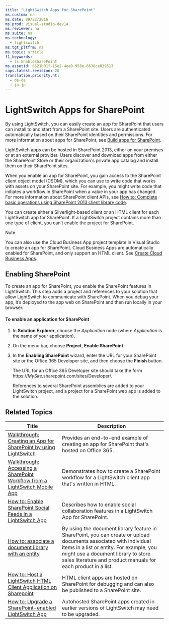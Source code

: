 ```yaml
---
title: "LightSwitch Apps for SharePoint"
ms.custom: na
ms.date: 09/22/2016
ms.prod: visual-studio-dev14
ms.reviewer: na
ms.suite: na
ms.technology: 
  - lightswitch
ms.tgt_pltfrm: na
ms.topic: article
f1_keywords: 
  - ls.EnableSharePoint
ms.assetid: 6521b01f-15e2-4ea0-958e-6638ce839513
caps.latest.revision: 20
translation.priority.ht: 
  - de-de
  - ja-jp
---
```

# LightSwitch Apps for SharePoint
By using LightSwitch, you can easily create an app for SharePoint that users can install to and start from a SharePoint site. Users are authenticated automatically based on their SharePoint identities and permissions. For more information about apps for SharePoint, see [Build apps for SharePoint](http://go.microsoft.com/fwlink/?LinkId=285362).  
  
 LightSwitch apps can be hosted in SharePoint 2013, either on your premises or at an external provider. Users discover and download apps from either the SharePoint Store or their organization's private app catalog and install them on their SharePoint sites.  
  
 When you enable an app for SharePoint, you gain access to the SharePoint client object model (CSOM), which you can use to write code that works with assets on your SharePoint site. For example, you might write code that initiates a workflow in SharePoint when a value in your app has changed. For more information about SharePoint client APIs, see [How to: Complete basic operations using SharePoint 2013 client library code](http://go.microsoft.com/fwlink/?LinkId=285361).  
  
 You can create either a Silverlight-based client or an HTML client for each LightSwitch app for SharePoint. If a LightSwitch project contains more than one type of client, you can’t enable the project for SharePoint.  
  
> [!NOTE]
>  You can also use the Cloud Business App project template in Visual Studio to create an app for SharePoint. Cloud Business Apps are automatically enabled for SharePoint, and only support an HTML client. See [Create Cloud Business Apps](http://msdn.microsoft.com/library/office/dn584076\(v=office.15\).aspx).  
  
## Enabling SharePoint  
 To create an app for SharePoint, you enable the SharePoint features in LightSwitch. This step adds a project and references to your solution that allow LightSwitch to communicate with SharePoint. When you debug your app, it’s deployed to the app web on SharePoint and then run locally in your browser.  
  
#### To enable an application for SharePoint  
  
1.  In **Solution Explorer**, choose the *Application* node (where *Application* is the name of your application).  
  
2.  On the menu bar, choose **Project**,  **Enable SharePoint**.  
  
3.  In the **Enabling SharePoint** wizard, enter the URL for your SharePoint site or the Office 365 Developer site, and then choose the **Finish** button.  
  
     The URL for an Office 365 Developer site should take the form https://*MySite*.sharepoint.com/sites/Developer/.  
  
     References to several SharePoint assemblies are added to your LightSwitch project, and a project for a SharePoint web app is added to the solution.  
  
## Related Topics  
  
|Title|Description|  
|-----------|-----------------|  
|[Walkthrough: Creating an App for SharePoint by using LightSwitch](../vs140/walkthrough--creating-an-app-for-sharepoint-by-using-lightswitch.md)|Provides an end-to-end example of creating an app for SharePoint that's hosted on Office 365.|  
|[Walkthrough: Accessing a SharePoint Workflow from a LightSwitch Mobile App](assetId:///eff72039-ecf4-4836-acfa-6a79148fb388)|Demonstrates how to create a SharePoint workflow for a LightSwitch client app that's written in HTML.|  
|[How to: Enable SharePoint Social Feeds in a LightSwitch App](../vs140/how-to--enable-sharepoint-social-feeds-in-a-lightswitch-app.md)|Describes how to enable social collaboration features in a LightSwitch App for SharePoint.|  
|[How to: associate a document library with an entity](http://msdn.microsoft.com/library/office/dn592160\(v=office.15\).aspx)|By using the document library feature in SharePoint, you can create or upload documents associated with individual items in a list or entity. For example, you might use a document library to store sales literature and product manuals for each product in a list.|  
|[How to: Host a LightSwitch HTML Client Application on Sharepoint](../vs140/how-to--host-a-lightswitch-html-client-application-on-sharepoint.md)|HTML client apps are hosted on SharePoint for debugging and can also be published to a SharePoint site.|  
|[How to: Upgrade a SharePoint-enabled LightSwitch App](../vs140/how-to--upgrade-a-sharepoint-enabled-lightswitch-app.md)|Autohosted SharePoint apps created in earlier versions of LightSwitch may need to be upgraded.|